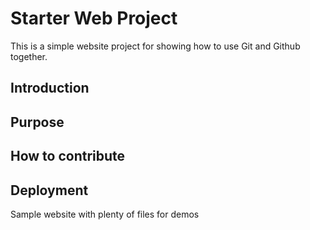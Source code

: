 # Starter Web Project

This is a simple website project for 
showing how to use Git and Github together. 

## Introduction 

## Purpose

## How to contribute

## Deployment

Sample website with plenty of files for demos